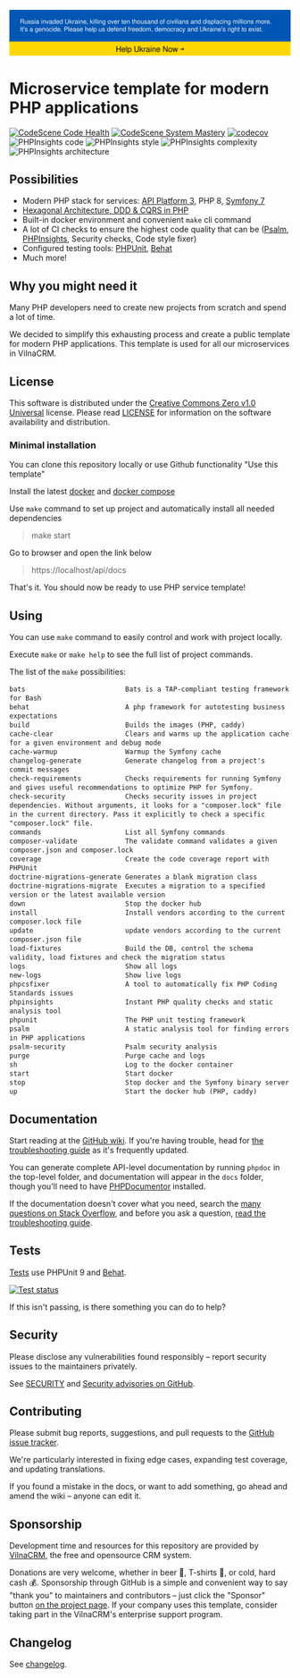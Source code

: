 [![SWUbanner](https://raw.githubusercontent.com/vshymanskyy/StandWithUkraine/main/banner2-direct.svg)](https://supportukrainenow.org/)

# Microservice template for modern PHP applications

[![CodeScene Code Health](https://img.shields.io/badge/CodeScene%20%7C%20Hotspot%20Code%20Health-9.7-brightgreen)](https://codescene.io/projects/39797)
[![CodeScene System Mastery](https://img.shields.io/badge/CodeScene%20%7C%20Average%20Code%20Health-9.8-brightgreen)](https://codescene.io/projects/39797)
[![codecov](https://codecov.io/gh/VilnaCRM-Org/php-service-template/branch/main/graph/badge.svg?token=J3SGCHIFD5)](https://codecov.io/gh/VilnaCRM-Org/php-service-template)
![PHPInsights code](https://img.shields.io/badge/PHPInsights%20%7C%20Code%20-100.0%25-success.svg)
![PHPInsights style](https://img.shields.io/badge/PHPInsights%20%7C%20Style%20-100.0%25-success.svg)
![PHPInsights complexity](https://img.shields.io/badge/PHPInsights%20%7C%20Complexity%20-100.0%25-success.svg)
![PHPInsights architecture](https://img.shields.io/badge/PHPInsights%20%7C%20Architecture%20-100.0%25-success.svg)

## Possibilities
- Modern PHP stack for services: [API Platform 3](https://api-platform.com/), PHP 8, [Symfony 7](https://symfony.com/)
- [Hexagonal Architecture, DDD & CQRS in PHP](https://github.com/CodelyTV/php-ddd-example)
- Built-in docker environment and convenient `make` cli command
- A lot of CI checks to ensure the highest code quality that can be ([Psalm](https://psalm.dev/), [PHPInsights](https://phpinsights.com/), Security checks, Code style fixer)
- Configured testing tools: [PHPUnit](https://phpunit.de/), [Behat](https://docs.behat.org/)
- Much more!

## Why you might need it
Many PHP developers need to create new projects from scratch and spend a lot of time. 

We decided to simplify this exhausting process and create a public template for modern PHP applications. This template is used for all our microservices in VilnaCRM.

## License
This software is distributed under the [Creative Commons Zero v1.0 Universal](https://creativecommons.org/publicdomain/zero/1.0/deed) license. Please read [LICENSE](https://github.com/VilnaCRM-Org/php-service-template/blob/main/LICENSE) for information on the software availability and distribution.

### Minimal installation
You can clone this repository locally or use Github functionality "Use this template"

Install the latest [docker](https://docs.docker.com/engine/install/) and [docker compose](https://docs.docker.com/compose/install/)

Use `make` command to set up project and automatically install all needed dependencies
> make start

Go to browser and open the link below
> https://localhost/api/docs

That's it. You should now be ready to use PHP service template!

## Using
You can use `make` command to easily control and work with project locally.

Execute `make` or `make help` to see the full list of project commands.

The list of the `make` possibilities:

```
bats                         Bats is a TAP-compliant testing framework for Bash
behat                        A php framework for autotesting business expectations
build                        Builds the images (PHP, caddy)
cache-clear                  Clears and warms up the application cache for a given environment and debug mode
cache-warmup                 Warmup the Symfony cache
changelog-generate           Generate changelog from a project's commit messages
check-requirements           Checks requirements for running Symfony and gives useful recommendations to optimize PHP for Symfony.
check-security               Checks security issues in project dependencies. Without arguments, it looks for a "composer.lock" file in the current directory. Pass it explicitly to check a specific "composer.lock" file.
commands                     List all Symfony commands
composer-validate            The validate command validates a given composer.json and composer.lock
coverage                     Create the code coverage report with PHPUnit
doctrine-migrations-generate Generates a blank migration class
doctrine-migrations-migrate  Executes a migration to a specified version or the latest available version
down                         Stop the docker hub
install                      Install vendors according to the current composer.lock file
update                       update vendors according to the current composer.json file
load-fixtures                Build the DB, control the schema validity, load fixtures and check the migration status
logs                         Show all logs
new-logs                     Show live logs
phpcsfixer                   A tool to automatically fix PHP Coding Standards issues
phpinsights                  Instant PHP quality checks and static analysis tool
phpunit                      The PHP unit testing framework
psalm                        A static analysis tool for finding errors in PHP applications
psalm-security               Psalm security analysis
purge                        Purge cache and logs
sh                           Log to the docker container
start                        Start docker
stop                         Stop docker and the Symfony binary server
up                           Start the docker hub (PHP, caddy)
```

## Documentation
Start reading at the [GitHub wiki](https://github.com/VilnaCRM-Org/php-service-template/wiki). If you're having trouble, head for [the troubleshooting guide](https://github.com/VilnaCRM-Org/php-service-template/wiki/Troubleshooting) as it's frequently updated.

You can generate complete API-level documentation by running `phpdoc` in the top-level folder, and documentation will appear in the `docs` folder, though you'll need to have [PHPDocumentor](http://www.phpdoc.org) installed.

If the documentation doesn't cover what you need, search the [many questions on Stack Overflow](http://stackoverflow.com/questions/tagged/vilnacrm), and before you ask a question, [read the troubleshooting guide](https://github.com/VilnaCRM-Org/php-service-template/wiki/Troubleshooting).

## Tests
[Tests](https://github.com/VilnaCRM-Org/php-service-template/tree/main/tests/) use PHPUnit 9 and [Behat](https://github.com/Behat/Behat).

[![Test status](https://github.com/VilnaCRM-Org/php-service-template/workflows/Tests/badge.svg)](https://github.com/VilnaCRM-Org/php-service-template/actions)

If this isn't passing, is there something you can do to help?

## Security
Please disclose any vulnerabilities found responsibly – report security issues to the maintainers privately.

See [SECURITY](https://github.com/VilnaCRM-Org/php-service-template/tree/main/SECURITY.md) and [Security advisories on GitHub](https://github.com/VilnaCRM-Org/php-service-template/security).

## Contributing
Please submit bug reports, suggestions, and pull requests to the [GitHub issue tracker](https://github.com/VilnaCRM-Org/php-service-template/issues).

We're particularly interested in fixing edge cases, expanding test coverage, and updating translations.

If you found a mistake in the docs, or want to add something, go ahead and amend the wiki – anyone can edit it.

## Sponsorship
Development time and resources for this repository are provided by [VilnaCRM](https://vilnacrm.com/), the free and opensource CRM system.

Donations are very welcome, whether in beer 🍺, T-shirts 👕, or cold, hard cash 💰. Sponsorship through GitHub is a simple and convenient way to say "thank you" to maintainers and contributors – just click the "Sponsor" button [on the project page](https://github.com/VilnaCRM-Org/php-service-template). If your company uses this template, consider taking part in the VilnaCRM's enterprise support program.

## Changelog
See [changelog](CHANGELOG.md).
